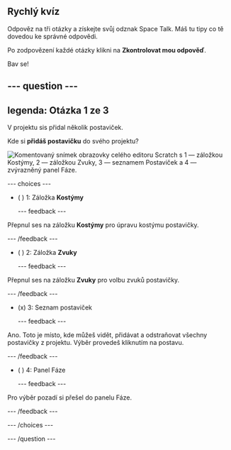 ## Rychlý kvíz

Odpověz na tři otázky a získejte svůj odznak Space Talk. Máš tu tipy co tě dovedou ke správné odpovědi.

Po zodpovězení každé otázky klikni na **Zkontrolovat mou odpověď**.

Bav se!

--- question ---
---
legenda: Otázka 1 ze 3
---

V projektu sis přidal několik postaviček.

Kde si **přidáš postavičku** do svého projektu?

![Komentovaný snímek obrazovky celého editoru Scratch s 1 — záložkou Kostýmy, 2 — záložkou Zvuky, 3 — seznamem Postaviček a 4 — zvýrazněný panel Fáze.](images/question1.png)

--- choices ---

- ( ) 1: Záložka **Kostýmy**

  --- feedback ---

Přepnul ses na záložku **Kostýmy** pro úpravu kostýmu postavičky.

  --- /feedback ---

- ( ) 2: Záložka **Zvuky**

  --- feedback ---

Přepnul ses na záložku **Zvuky** pro volbu zvuků postavičky.

  --- /feedback ---

- (x) 3: Seznam postaviček

  --- feedback ---

Ano. Toto je místo, kde můžeš vidět, přidávat a odstraňovat všechny postavičky z projektu. Výběr provedeš kliknutím na postavu.

  --- /feedback ---

- ( ) 4: Panel Fáze

  --- feedback ---

Pro výběr pozadí si přešel do panelu Fáze.

  --- /feedback ---

--- /choices ---

--- /question ---
